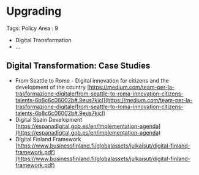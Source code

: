 # Upgrading

Tags: Policy Area
: 9

- Digital Transformation
- …

## Digital Transformation: Case Studies

- From Seattle to Rome - Digital innovation for citizens and the development of the country
[https://medium.com/team-per-la-trasformazione-digitale/from-seattle-to-roma-innovation-citizens-talents-6b8c6c06002b#.9eus7kicl](https://medium.com/team-per-la-trasformazione-digitale/from-seattle-to-roma-innovation-citizens-talents-6b8c6c06002b#.9eus7kicl)
- Digital Spain Development
[https://espanadigital.gob.es/en/implementation-agenda](https://espanadigital.gob.es/en/implementation-agenda)
- Digital Finland Framework
[https://www.businessfinland.fi/globalassets/julkaisut/digital-finland-framework.pdf](https://www.businessfinland.fi/globalassets/julkaisut/digital-finland-framework.pdf)